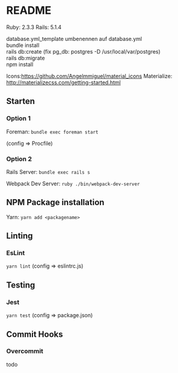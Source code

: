 # README

Ruby: 2.3.3
Rails: 5.1.4

database.yml_template umbenennen auf database.yml  
bundle install  
rails db:create (fix pg_db: postgres -D /usr/local/var/postgres)  
rails db:migrate  
npm install  

Icons:https://github.com/Angelmmiguel/material_icons 
Materialize: http://materializecss.com/getting-started.html 

## Starten

### Option 1

Foreman: ``bundle exec foreman start``

(config => Procfile)

### Option 2

Rails Server: ``bundle exec rails s``

Webpack Dev Server: ``ruby ./bin/webpack-dev-server``

## NPM Package installation

Yarn: ``yarn add <packagename>``

## Linting
### EsLint
``yarn lint``
(config => eslintrc.js)

## Testing
### Jest
``yarn test``
(config => package.json)

## Commit Hooks
### Overcommit
todo